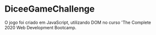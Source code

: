 # DiceeGameChallenge
O jogo foi criado em JavaScript, utilizando DOM no curso 'The Complete 2020 Web Development Bootcamp.
